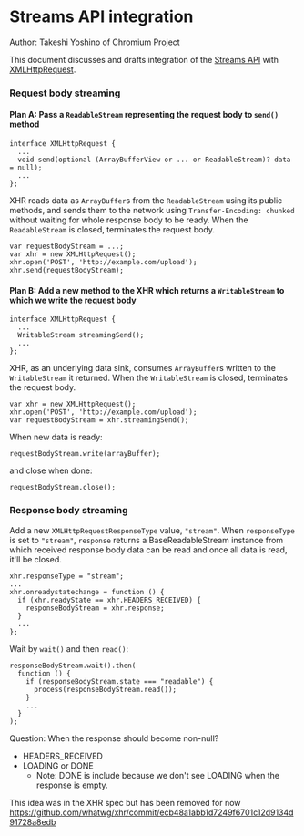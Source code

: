 Streams API integration
=======================

Author: Takeshi Yoshino of Chromium Project

This document discusses and drafts integration of the [Streams API](https://github.com/whatwg/streams) with [XMLHttpRequest](http://xhr.spec.whatwg.org/).

### Request body streaming

#### Plan A: Pass a `ReadableStream` representing the request body to `send()` method

```
interface XMLHttpRequest {
  ...
  void send(optional (ArrayBufferView or ... or ReadableStream)? data = null);
  ...
};
```

XHR reads data as `ArrayBuffer`s from the `ReadableStream` using its public methods, and sends them to the network using `Transfer-Encoding: chunked` without waiting for whole response body to be ready. When the `ReadableStream` is closed, terminates the request body.

```
var requestBodyStream = ...;
var xhr = new XMLHttpRequest();
xhr.open('POST', 'http://example.com/upload');
xhr.send(requestBodyStream);
```

#### Plan B: Add a new method to the XHR which returns a `WritableStream` to which we write the request body

```
interface XMLHttpRequest {
  ...
  WritableStream streamingSend();
  ...
};
```

XHR, as an underlying data sink, consumes `ArrayBuffer`s written to the `WritableStream` it returned. When the `WritableStream` is closed, terminates the request body.

```
var xhr = new XMLHttpRequest();
xhr.open('POST', 'http://example.com/upload');
var requestBodyStream = xhr.streamingSend();
```

When new data is ready:

```
requestBodyStream.write(arrayBuffer);
```

and close when done:

```
requestBodyStream.close();
```

### Response body streaming

Add a new `XMLHttpRequestResponseType` value, `"stream"`. When `responseType` is set to `"stream"`, `response` returns a BaseReadableStream instance from which received response body data can be read and once all data is read, it'll be closed.

```
xhr.responseType = "stream";
...
xhr.onreadystatechange = function () {
  if (xhr.readyState == xhr.HEADERS_RECEIVED) {
    responseBodyStream = xhr.response;
  }
  ...
};
```

Wait by `wait()` and then `read()`:

```
responseBodyStream.wait().then(
  function () {
    if (responseBodyStream.state === "readable") {
      process(responseBodyStream.read());
    }
    ...
  }
);
```

Question: When the response should become non-null?

* HEADERS_RECEIVED
* LOADING or DONE
    * Note: DONE is include because we don't see LOADING when the response is empty.

This idea was in the XHR spec but has been removed for now https://github.com/whatwg/xhr/commit/ecb48a1abb1d7249f6701c12d9134d91728a8edb
